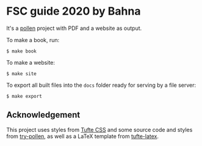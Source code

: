 # FSC guide 2020 by Bahna

It's a [pollen](https://docs.racket-lang.org/pollen/) project with PDF and a website as output. 


To make a book, run:

```shell
$ make book
```

To make a website:

```shell
$ make site
```

To export all built files into the `docs` folder ready for serving by a file server:

```shell
$ make export
```

## Acknowledgement

This project uses styles from [Tufte CSS](https://edwardtufte.github.io/tufte-css/) and some source code and styles from [try-pollen](https://github.com/otherjoel/try-pollen), as well as a LaTeX template from [tufte-latex](https://ctan.org/pkg/tufte-latex?lang=en).
